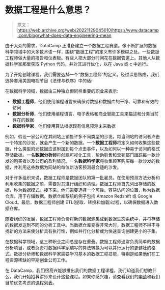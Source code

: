 # 数据工程是什么意思？

> 原文：<https://web.archive.org/web/20221129045010/https://www.datacamp.com/blog/what-does-data-engineering-mean>

由于大众的需求，DataCamp 正准备建立一个数据工程赛道。像不断扩展的数据科学领域中的大多数术语一样，围绕“数据工程”的定义有许多模糊之处。一些数据工程师做大量的报告和仪表板。有些人把大部分时间花在数据管道上。其他人从数据科学家那里获取 Python 代码，并对其进行优化，以在 Java 或 c 中运行。

为了开始创建课程，我们需要选择一个“数据工程师”的定义。经过深思熟虑，我们选择套用美国电视节目《法律与秩序》中的话:

在数据科学领域，数据由三种独立但同样重要的职业来表示:

*   **数据工程师**，他们使用编程语言来确保对数据和数据库的干净、可靠和有效的访问
*   **数据分析师**，他们使用编程语言、电子表格和商业智能工具来描述和分类当前存在的数据
*   **数据科学家**，他们使用算法根据现有信息预测未来数据

例如，假设一家公司在其网站上销售许多不同类型的沙发。每当网站的访问者点击一个特定的沙发，就会产生一个新的数据。一个**数据工程师**将定义如何收集这些数据，什么类型的元数据应该附加到每个点击事件，以及如何以一种易于访问的格式存储数据。一名**数据分析师**将创建可视化工具，帮助销售和营销部门跟踪每一款沙发的购买者以及公司的盈利情况。一名**数据科学家**将收集顾客购买每一款沙发的数据，并利用这些数据为网站的每位新访客预测最合适的沙发。

对于许多组织来说，数据工程师是数据团队的第一批雇员。在使用预测方法分析和利用收集的数据之前，需要对其进行组织和清理。数据工程师首先列出存储的数据，称为数据模式。接下来，他们需要选择一个可靠、容易访问的位置，称为数据仓库，用于存储数据。数据仓库系统的例子包括 Amazon Redshift 或 Google Cloud。最后，数据工程师创建 ETL(提取、转换和加载)过程，以确保数据进入数据仓库。

随着组织的发展，数据工程师负责将新的数据源集成到数据生态系统中，并将存储的数据发送到不同的分析工具中。当数据仓库变得非常大时，数据工程师不得不寻找新的方法来使分析具有执行性，例如并行化分析或为快速查询创建更小的子集。

在数据科学领域，这三种职业之间总是存在重叠。数据工程师通常负责简单的数据分析项目，或者负责将数据科学家编写的算法转换为可以并行运行的更健壮的格式。数据分析师和数据科学家需要学习基本的数据工程技能，特别是如果他们在工程资源稀缺的早期创业公司工作。

在 DataCamp，我们很高兴能够推出我们的数据工程课程。我们知道我们想教什么，我们开始招募讲师来设计这些课程。如果你感兴趣，请查看我们的[申请](https://web.archive.org/web/20220522144633/https://grnh.se/8680a58e1)和我们目前优先考虑的[课程列表](https://web.archive.org/web/20220522144633/http://bit.ly/datacamp-wishlist-2018)。